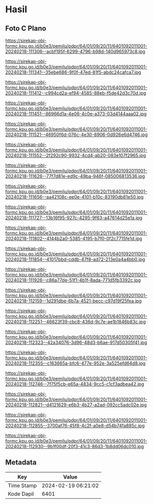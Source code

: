 # Hasil

## Foto C Plano

https://sirekap-obj-formc.kpu.go.id/b0e3/pemilu/pdpr/64/01/09/20/11/6401092011001-20240218-111306--acbf195f-6299-4796-b98d-140d965973c8.jpg

https://sirekap-obj-formc.kpu.go.id/b0e3/pemilu/pdpr/64/01/09/20/11/6401092011001-20240218-111341--35ebe686-9f0f-47ed-81f5-abdc24cafca7.jpg

https://sirekap-obj-formc.kpu.go.id/b0e3/pemilu/pdpr/64/01/09/20/11/6401092011001-20240218-111412--c994cd2a-ef94-4585-88eb-f5de42d3c70d.jpg

https://sirekap-obj-formc.kpu.go.id/b0e3/pemilu/pdpr/64/01/09/20/11/6401092011001-20240218-111451--86966d1a-4e06-4c0e-a373-03d4144aaa02.jpg

https://sirekap-obj-formc.kpu.go.id/b0e3/pemilu/pdpr/64/01/09/20/11/6401092011001-20240218-111521--46950f6d-076c-4e30-8906-0d926e6d4746.jpg

https://sirekap-obj-formc.kpu.go.id/b0e3/pemilu/pdpr/64/01/09/20/11/6401092011001-20240218-111552--2f292c90-9932-4cd4-ab20-083e107f2965.jpg

https://sirekap-obj-formc.kpu.go.id/b0e3/pemilu/pdpr/64/01/09/20/11/6401092011001-20240218-111626--77f7d81e-ed9c-49ba-946f-085006813536.jpg

https://sirekap-obj-formc.kpu.go.id/b0e3/pemilu/pdpr/64/01/09/20/11/6401092011001-20240218-111656--aa42108c-ee0e-4101-b10c-83190db81e50.jpg

https://sirekap-obj-formc.kpu.go.id/b0e3/pemilu/pdpr/64/01/09/20/11/6401092011001-20240218-111727--13b16f95-927c-4295-9f63-a47614d25e1a.jpg

https://sirekap-obj-formc.kpu.go.id/b0e3/pemilu/pdpr/64/01/09/20/11/6401092011001-20240218-111802--4144b2a0-5385-4195-b7f0-0f2c7715fe1d.jpg

https://sirekap-obj-formc.kpu.go.id/b0e3/pemilu/pdpr/64/01/09/20/11/6401092011001-20240218-111854--41017bbd-cddb-47f8-ad72-213e0a4a4bb0.jpg

https://sirekap-obj-formc.kpu.go.id/b0e3/pemilu/pdpr/64/01/09/20/11/6401092011001-20240218-111926--c86a77de-51f1-4b1f-8ada-771d5fb3392c.jpg

https://sirekap-obj-formc.kpu.go.id/b0e3/pemilu/pdpr/64/01/09/20/11/6401092011001-20240218-112159--1d291dbe-6b7a-4521-becc-c97d19f25fea.jpg

https://sirekap-obj-formc.kpu.go.id/b0e3/pemilu/pdpr/64/01/09/20/11/6401092011001-20240218-112251--46623f39-cbc8-436d-9c7e-ae1b1846b83c.jpg

https://sirekap-obj-formc.kpu.go.id/b0e3/pemilu/pdpr/64/01/09/20/11/6401092011001-20240218-112323--42a34076-3d96-48d3-b6ae-917d50305f41.jpg

https://sirekap-obj-formc.kpu.go.id/b0e3/pemilu/pdpr/64/01/09/20/11/6401092011001-20240218-112355--c163665a-bfc6-477e-952e-3a525efd64d8.jpg

https://sirekap-obj-formc.kpu.go.id/b0e3/pemilu/pdpr/64/01/09/20/11/6401092011001-20240218-112746--7f75f5cb-e65a-4834-9cc5-c1cf3adbea42.jpg

https://sirekap-obj-formc.kpu.go.id/b0e3/pemilu/pdpr/64/01/09/20/11/6401092011001-20240218-112821--d4121629-e6b3-4b27-a2ad-092cc5adc02e.jpg

https://sirekap-obj-formc.kpu.go.id/b0e3/pemilu/pdpr/64/01/09/20/11/6401092011001-20240218-112855--3700af76-45f8-4c2f-a0e8-d54b74fa885c.jpg

https://sirekap-obj-formc.kpu.go.id/b0e3/pemilu/pdpr/64/01/09/20/11/6401092011001-20240218-112930--9b1f00df-20f3-41c3-86d3-1b8dd06dc010.jpg


## Metadata

| Key        | Value               |
| ---------- | ------------------- |
| Time Stamp | 2024-02-19 06:21:02 |
| Kode Dapil | 6401                |



